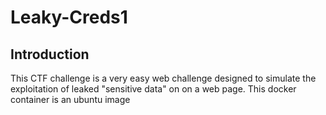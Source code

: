 # Leaky-Creds1

## Introduction
This CTF challenge is a very easy web challenge designed to simulate the exploitation of leaked "sensitive data" on on a web page.
This docker container is an ubuntu image


